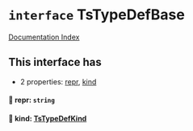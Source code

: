 # `interface` TsTypeDefBase

[Documentation Index](../README.md)

## This interface has

- 2 properties:
[repr](#-repr-string),
[kind](#-kind-tstypedefkind)


#### 📄 repr: `string`



#### 📄 kind: [TsTypeDefKind](../type.TsTypeDefKind/README.md)



